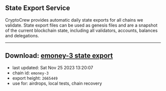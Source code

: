 ## State Export Service
CryptoCrew provides automatic daily state exports for all chains we validate. State export files can be used as genesis files and are a snapshot of the current blockchain state, including all validators, accounts, balances and delegations.

---
**Download: [emoney-3 state export](https://dl.ccvalidators.com/SERVICE/emoney/emoney-3_export_2665449.json)**
---

- last updated: Sat Nov 25 2023 13:20:07
- chain id: `emoney-3`
- export height: `2665449`
- use for: airdrops, local tests, chain recovery
